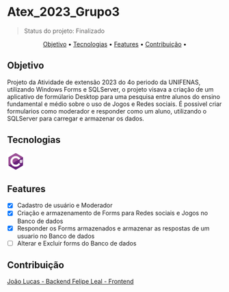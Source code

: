 # Atex_2023_Grupo3

>Status do projeto: Finalizado

<p align="center">
 <a href="##objetivo">Objetivo</a> •
 <a href="##tecnologias">Tecnologias</a> • 
 <a href="##features">Features</a> • 
 <a href="##contribuicao">Contribuição</a> • 
</p>

## Objetivo

Projeto da Atividade de extensão 2023 do 4o periodo da UNIFENAS, utilizando Windows Forms e SQLServer, o projeto visava a criação de um aplicativo de formúlario Desktop para uma pesquisa entre alunos do ensino fundamental e médio sobre o uso de Jogos e Redes sociais. É possivel criar formularios como moderador e responder como um aluno, utilizando o SQLServer para carregar e armazenar os dados. 

## Tecnologias

<p align="left"> <a href="https://www.w3schools.com/cs/" target="_blank" rel="noreferrer"> <img src="https://raw.githubusercontent.com/devicons/devicon/master/icons/csharp/csharp-original.svg" alt="csharp" width="40" height="40"/> </a> </p>

## Features

- [x] Cadastro de usuário e Moderador
- [x] Criação e armazenamento de Forms para Redes sociais e Jogos no Banco de dados
- [x] Responder os Forms armazenados e armazenar as respostas de um usuario no Banco de dados
- [ ] Alterar e Excluir forms do Banco de dados

## Contribuição

<a href="github.com/joaoLucasLourenco"> João Lucas - Backend </a>
<a href="https://github.com/felipeleal27"> Felipe Leal - Frontend </a>
